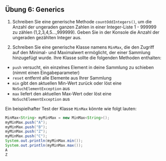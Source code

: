 ## Übung 6: Generics

1. Schreiben Sie eine generische Methode `countOddIntegers()`, um die Anzahl der ungeraden ganzen Zahlen in einer Integer-Liste 1 - 999999 zu zählen (1,2,3,4,5...,999999). Geben Sie in der Konsole die Anzahl der ungeraden gezählten Integer aus.

2. Schreiben Sie eine generische Klasse namens `MinMax`, die den Zugriff auf den Minimal- und Maximalwert ermöglicht, der einer Sammlung hinzugefügt wurde. Ihre Klasse sollte die folgenden Methoden enthalten:

  - `push` versucht, ein einzelnes Element in deine Sammlung zu schieben (nimmt einen Eingabeparameter)
  - `reset` entfernt alle Elemente aus Ihrer Sammlung
  - `min` gibt den aktuellen Min-Wert zurück oder löst eine `NoSuchElementException` aus
  - `max` liefert den aktuellen Max-Wert oder löst eine `NoSuchElementException` aus

Ein beispielhafter Test der Klasse `MinMax` könnte wie folgt lauten:

```java
MinMax<String> myMinMax = new MinMax<String>();
myMinMax.push("A");
myMinMax.push("B");
myMinMax.push("Z");
myMinMax.push("C");
System.out.println(myMinMax.min());
System.out.println(myMinMax.max());
A
Z